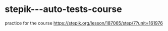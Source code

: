 # stepik---auto-tests-course
practice for the course
https://stepik.org/lesson/187065/step/7?unit=161976
